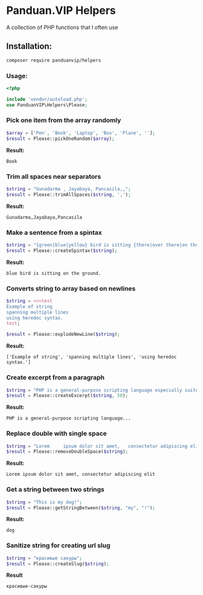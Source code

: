 # Panduan.VIP Helpers

 A collection of PHP functions that I often use

## Installation:

```bash
composer require panduanvip/helpers
```

### Usage:

```php
<?php

include 'vendor/autoload.php';
use PanduanVIP\Helpers\Please;
```

### Pick one item from the array randomly

```php
$array = ['Pen', 'Book', 'Laptop', 'Bus', 'Plane', ''];
$result = Please::pickOneRandom($array);
```

**Result:** 
```
Book
```


### Trim all spaces near separators

```php
$string = "Gunadarma , Jayabaya, Pancasila,,";
$result = Please::trimAllSpaces($string, ',');
```

**Result:** 
```
Gunadarma,Jayabaya,Pancasila
```


### Make a sentence from a spintax

```php
$string = "{green|blue|yellow} bird is sitting {there|over there|on the ground}.";
$result = Please::createSpintax($string);
```

**Result:** 
```
blue bird is sitting on the ground.
```


### Converts string to array based on newlines

```php
$string = <<<test
Example of string
spanning multiple lines
using heredoc syntax.
test;

$result = Please::explodeNewLine($string);
```

**Result:**
```
['Example of string', 'spanning multiple lines', 'using heredoc syntax.']
```


### Create excerpt from a paragraph

```php
$string = "PHP is a general-purpose scripting language especially suited to web development. It was stringly created by Danish-Canadian programmer Rasmus Lerdorf in 1994. The PHP reference implementation is now produced by The PHP Group.";
$result = Please::createExcerpt($string, 50);
```

**Result:**
```
PHP is a general-purpose scripting language...

```

### Replace double with single space

```php
$string = "Lorem     ipsum dolor sit amet,   consectetur adipiscing elit";
$result = Please::removeDoubleSpace($string);
```

**Result:**
```
Lorem ipsum dolor sit amet, consectetur adipiscing elit
```


### Get a string between two strings

```php
$string = "This is my dog!";
$result = Please::getStringBetween($string, "my", "!");
```

**Result:**
```
dog
```


### Sanitize string for creating url slug

```php
$string = "красивые сакуры";
$result = Please::createSlug($string);
```

**Result**
```
красивые-сакуры
```
